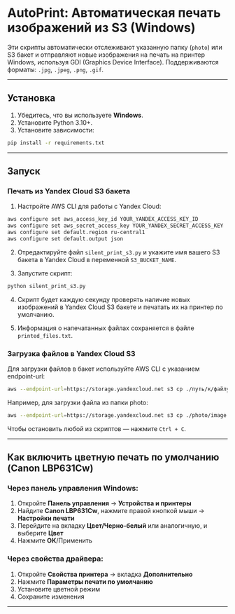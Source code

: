 # AutoPrint: Автоматическая печать изображений из S3 (Windows)

Эти скрипты автоматически отслеживают указанную папку (`photo`) или S3 бакет и отправляют новые изображения на печать на принтер Windows, используя GDI (Graphics Device Interface). Поддерживаются форматы: `.jpg`, `.jpeg`, `.png`, `.gif`.

---

## Установка

1. Убедитесь, что вы используете **Windows**.
2. Установите Python 3.10+.
3. Установите зависимости:

```bash
pip install -r requirements.txt
```

---

## Запуск

### Печать из Yandex Cloud S3 бакета

1. Настройте AWS CLI для работы с Yandex Cloud:

```bash
aws configure set aws_access_key_id YOUR_YANDEX_ACCESS_KEY_ID
aws configure set aws_secret_access_key YOUR_YANDEX_SECRET_ACCESS_KEY
aws configure set default.region ru-central1
aws configure set default.output json
```

2. Отредактируйте файл `silent_print_s3.py` и укажите имя вашего S3 бакета в Yandex Cloud в переменной `S3_BUCKET_NAME`.

3. Запустите скрипт:

```bash
python silent_print_s3.py
```

4. Скрипт будет каждую секунду проверять наличие новых изображений в Yandex Cloud S3 бакете и печатать их на принтер по умолчанию.

5. Информация о напечатанных файлах сохраняется в файле `printed_files.txt`.

### Загрузка файлов в Yandex Cloud S3

Для загрузки файлов в бакет используйте AWS CLI с указанием endpoint-url:

```bash
aws --endpoint-url=https://storage.yandexcloud.net s3 cp ./путь/к/файлу.png s3://имя-бакета/имя-файла.png
```

Например, для загрузки файла из папки photo:

```bash
aws --endpoint-url=https://storage.yandexcloud.net s3 cp ./photo/image.png s3://wikilect-ecom-expo-may-2025/image.png
```

Чтобы остановить любой из скриптов — нажмите `Ctrl + C`.

---

## Как включить цветную печать по умолчанию (Canon LBP631Cw)

### Через панель управления Windows:

1. Откройте **Панель управления** → **Устройства и принтеры**
2. Найдите **Canon LBP631Cw**, нажмите правой кнопкой мыши → **Настройки печати**
3. Перейдите на вкладку **Цвет/Черно-белый** или аналогичную, и выберите **Цвет**
4. Нажмите **OK**/Применить

### Через свойства драйвера:

1. Откройте **Свойства принтера** → вкладка **Дополнительно**
2. Нажмите **Параметры печати по умолчанию**
3. Установите цветной режим
4. Сохраните изменения

---


